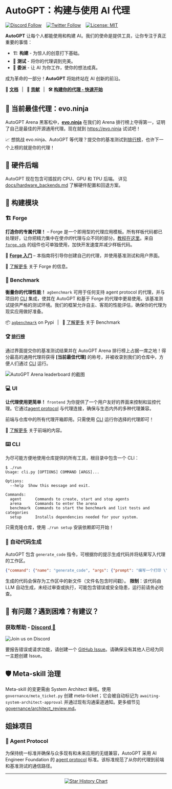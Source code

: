 # AutoGPT：构建与使用 AI 代理

[![Discord Follow](https://dcbadge.vercel.app/api/server/autogpt?style=flat)](https://discord.gg/autogpt) &ensp;
[![Twitter Follow](https://img.shields.io/twitter/follow/Auto_GPT?style=social)](https://twitter.com/Auto_GPT) &ensp;
[![License: MIT](https://img.shields.io/badge/License-MIT-yellow.svg)](https://opensource.org/licenses/MIT)

**AutoGPT** 让每个人都能使用和构建 AI。我们的使命是提供工具，让你专注于真正重要的事情：

- 🏗️ **构建** - 为惊人的创意打下基础。
- 🧪 **测试** - 将你的代理调到完美。
- 🤝 **委派** - 让 AI 为你工作，使你的想法成真。

成为革命的一部分！**AutoGPT** 将始终站在 AI 创新的前沿。

**📖 [文档](https://docs.agpt.co)**
&ensp;|&ensp;
**🚀 [贡献](CONTRIBUTING.md)**
&ensp;|&ensp;
**🛠️ [构建你的代理 - 快速开始](QUICKSTART.md)**

## 🥇 当前最佳代理：evo.ninja
[Current Best Agent]: #-current-best-agent-evoninja

AutoGPT Arena 黑客松中，[**evo.ninja**](https://github.com/polywrap/evo.ninja) 在我们的 Arena 排行榜上夺得第一，证明了自己是最佳的开源通用代理。现在就到 https://evo.ninja 试试吧！

📈 想挑战 evo.ninja、AutoGPT 等代理？提交你的基准测试到[排行榜](#-leaderboard)，也许下一个上榜的就是你的代理！

## 🔌 硬件后端

AutoGPT 现在包含可插拔的 CPU、GPU 和 TPU 后端。
详见 [docs/hardware_backends.md](docs/hardware_backends.md) 了解硬件配置和回退方案。


## 🧱 构建模块

### 🏗️ Forge

**打造你的专属代理！** – Forge 是一个即用型的代理应用模板。所有样板代码都已处理好，让你把精力集中在使*你的*代理与众不同的部分。[教程在这里](https://medium.com/@aiedge/autogpt-forge-e3de53cc58ec)。来自 [`forge.sdk`](/autogpts/forge/forge/sdk) 的组件也可单独使用，加快开发速度并减少样板代码。

🚀 [**Forge 入门**](https://github.com/Significant-Gravitas/AutoGPT/blob/master/autogpts/forge/tutorials/001_getting_started.md) – 本指南将引导你创建自己的代理，并使用基准测试和用户界面。

📘 [了解更多](https://github.com/Significant-Gravitas/AutoGPT/tree/master/autogpts/forge) 关于 Forge 的信息。

### 🎯 Benchmark

**衡量你的代理性能！** `agbenchmark` 可用于任何支持 agent protocol 的代理，并与项目的 [CLI] 集成，使其在 AutoGPT 和基于 Forge 的代理中更易使用。该基准测试提供严格的测试环境。我们的框架允许自主、客观的性能评估，确保你的代理为现实应用做好准备。

<!-- TODO: insert visual demonstrating the benchmark -->

📦 [`agbenchmark`](https://pypi.org/project/agbenchmark/) on Pypi
&ensp;|&ensp;
📘 [了解更多](https://github.com/Significant-Gravitas/AutoGPT/blob/master/benchmark) 关于 Benchmark

#### 🏆 [排行榜][leaderboard]
[leaderboard]: https://leaderboard.agpt.co

通过界面提交你的基准测试结果并在 AutoGPT Arena 排行榜上占据一席之地！得分最高的通用代理将获得 **[当前最佳代理]** 的称号，并被收录到我们的仓库中，方便人们通过 [CLI] 运行。

![AutoGPT Arena leaderboard 的截图](https://github.com/Significant-Gravitas/AutoGPT/assets/12185583/60813392-9ddb-4cca-bb44-b477dbae225d)

### 💻 UI

**让代理使用更简单！** `frontend` 为你提供了一个用户友好的界面来控制和监控代理。它通过[agent protocol](#-agent-protocol) 与代理连接，确保与生态内外的多种代理兼容。

<!-- TODO: instert screenshot of front end -->

前端与仓库中的所有代理开箱即用。只需使用 [CLI] 运行你选择的代理即可！

📘 [了解更多](https://github.com/Significant-Gravitas/AutoGPT/tree/master/frontend) 关于前端的内容。

### ⌨️ CLI

[CLI]: #-cli

为尽可能方便地使用仓库提供的所有工具，根目录中包含一个 CLI：

```shell
$ ./run
Usage: cli.py [OPTIONS] COMMAND [ARGS]...

Options:
  --help  Show this message and exit.

Commands:
  agent      Commands to create, start and stop agents
  arena      Commands to enter the arena
  benchmark  Commands to start the benchmark and list tests and categories
  setup      Installs dependencies needed for your system.
```

只需克隆仓库，使用 `./run setup` 安装依赖即可开始！

### 🤖 自动代码生成

AutoGPT 包含 `generate_code` 指令，可根据你的提示生成代码并将结果写入代理的工作区。

```json
{"command": {"name": "generate_code", "args": {"prompt": "编写一个打印 \"Hello, world!\" 的 Python 程序"}}}
```

生成的代码会保存为工作区中的新文件（文件名包含时间戳）。
**限制**：该代码由 LLM 自动生成，未经过审查或执行，可能包含错误或安全隐患，运行前请务必检查。

## 🤔 有问题？遇到困难？有建议？

### 获取帮助 - [Discord 💬](https://discord.gg/autogpt)

![Join us on Discord](https://invidget.switchblade.xyz/autogpt)

要报告错误或请求功能，请创建一个 [GitHub Issue](https://github.com/Significant-Gravitas/AutoGPT/issues/new/choose)。请确保没有其他人已经为同一主题创建 Issue。

## 🛡️ Meta-skill 治理

Meta-skill 的变更需由 System Architect 审核。使用 `governance/meta_ticket.py` 创建 meta-ticket；它会被自动标记为 `awaiting-system-architect-approval` 并通过现有沟通渠道通知。更多细节见 [governance/architect_review.md](governance/architect_review.md)。

## 姐妹项目

### 🔄 Agent Protocol

为保持统一标准并确保与众多现有和未来应用的无缝兼容，AutoGPT 采用 AI Engineer Foundation 的 [agent protocol](https://agentprotocol.ai/) 标准。该标准规范了从你的代理到前端和基准测试的通信路径。

---

<p align="center">
<a href="https://star-history.com/#Significant-Gravitas/AutoGPT">
  <picture>
    <source media="(prefers-color-scheme: dark)" srcset="https://api.star-history.com/svg?repos=Significant-Gravitas/AutoGPT&type=Date&theme=dark" />
    <source media="(prefers-color-scheme: light)" srcset="https://api.star-history.com/svg?repos=Significant-Gravitas/AutoGPT&type=Date" />
    <img alt="Star History Chart" src="https://api.star-history.com/svg?repos=Significant-Gravitas/AutoGPT&type=Date" />
  </picture>
</a>
</p>
